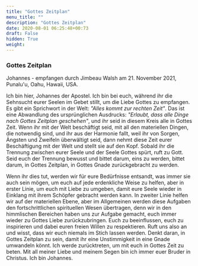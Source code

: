 ```yaml
---
title: "Gottes Zeitplan"
menu_title: ""
description: "Gottes Zeitplan"
date: 2020-08-01 06:25:48+00:73
draft: False
hidden: True
weight:
---
```

### Gottes Zeitplan

Johannes - empfangen durch Jimbeau Walsh am 21. November 2021, Punalu'u, Oahu, Hawaii, USA.

Ich bin hier, Johannes der Apostel. Ich bin bei euch, während ihr die Sehnsucht eurer Seelen im Gebet stillt, um die Liebe Gottes zu empfangen. Es gibt ein Sprichwort in der Welt: *"Alles kommt zur rechten Zeit"*. Das ist eine Abwandlung des ursprünglichen Ausdrucks: *"Erlaubt, dass alle Dinge nach Gottes Zeitplan geschehen"*, und ihr seid in diesem Kreis alle in Gottes Zeit. Wenn ihr mit der Welt beschäftigt seid, mit all den materiellen Dingen, die notwendig sind, und ihr aus der Harmonie fallt, weil ihr von Sorgen, Ängsten und Zweifeln überwältigt seid, dann nehmt diese Zeit eurer Beschäftigung mit der Welt und stellt sie auf den Kopf. Sobald ihr die Trennung zwischen eurer Seele und der Seele Gottes spürt, ruft zu Gott. Seid euch der Trennung bewusst und bittet darum, eins zu werden, bittet darum, in Gottes Zeitplan, in Gottes Gnade zurückgebracht zu werden.

Wenn ihr dies tut, werden wir für eure Bedürfnisse entsandt, was immer sie auch sein mögen, um euch auf jede erdenkliche Weise zu helfen, aber in erster Linie, um euch mit Liebe zu umgeben, damit eure Seele wieder in Einklang mit ihrem Schöpfer gebracht werden kann. In zweiter Linie helfen wir auf der materiellen Ebene, aber im Allgemeinen werden diese Aufgaben den fortschrittlichen spirituellen Wesen übertragen, denn wir in den himmlischen Bereichen haben uns zur Aufgabe gemacht, euch immer wieder zu Gottes Liebe zurückzubringen. Euch zu beeinflussen, euch zu inspirieren und dabei euren freien Willen zu respektieren. Ruft uns also an und wisst, dass wir euch niemals im Stich lassen werden. Denkt daran, in Gottes Zeitplan zu sein, damit ihr eine Unstimmigkeit in eine Gnade umwandeln könnt. Ich werde zurücktreten, um mit euch in Gottes Zeit zu beten. Mit all meiner Liebe und meinem Segen bin ich immer euer Bruder in Christus. Ich bin Johannes.
